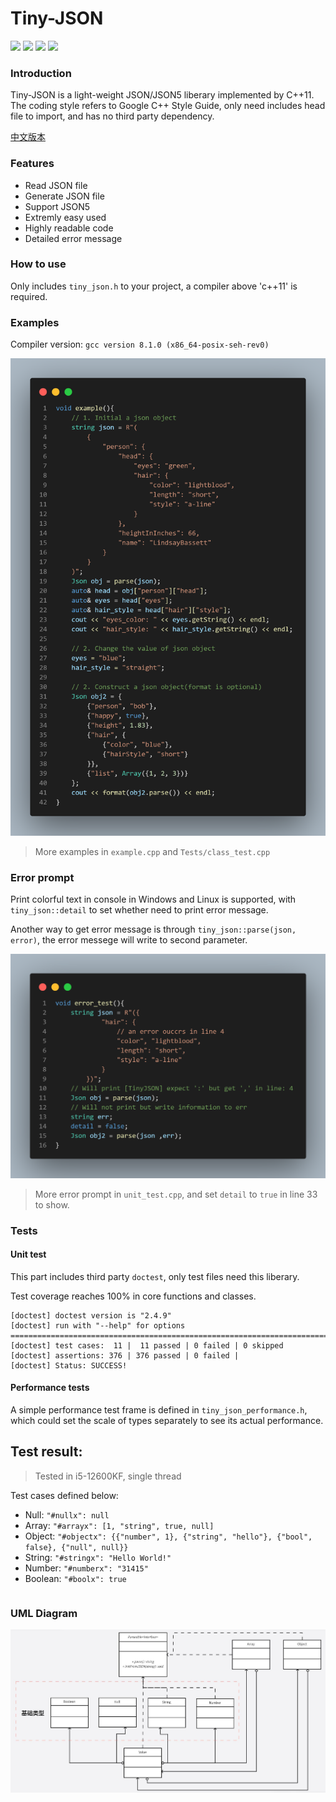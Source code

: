 # Tiny-JSON
![](https://img.shields.io/badge/c%2B%2B-11-blue) ![](https://img.shields.io/badge/release-v1.2-blue) ![](https://img.shields.io/badge/coverage-100%25-green) ![](https://img.shields.io/badge/license-mit-blue)

### Introduction
Tiny-JSON is a light-weight JSON/JSON5 liberary implemented by C++11. The coding style refers to Google C++ Style Guide, only need includes head file to import, and has no third party dependency.

[中文版本](https://github.com/Syan-Lin/Tiny-JSON/blob/main/README.md)

### Features
- Read JSON file
- Generate JSON file
- Support JSON5
- Extremly easy used
- Highly readable code
- Detailed error message

### How to use
Only includes `tiny_json.h` to your project, a compiler above 'c++11' is required.

### Examples
Compiler version: `gcc version 8.1.0 (x86_64-posix-seh-rev0)`

![code](Res/example.png)

>More examples in `example.cpp` and `Tests/class_test.cpp`

### Error prompt
Print colorful text in console in Windows and Linux is supported, with `tiny_json::detail` to set whether need to print error message.

Another way to get error message is through `tiny_json::parse(json, error)`, the error messege will write to second parameter.

![code](Res/error.png)

>More error prompt in `unit_test.cpp`, and set `detail` to `true` in line 33 to show.

### Tests
#### Unit test
This part includes third party `doctest`, only test files need this liberary.

Test coverage reaches 100% in core functions and classes.
```
[doctest] doctest version is "2.4.9"
[doctest] run with "--help" for options
===============================================================================
[doctest] test cases:  11 |  11 passed | 0 failed | 0 skipped
[doctest] assertions: 376 | 376 passed | 0 failed |
[doctest] Status: SUCCESS!
```
#### Performance tests
A simple performance test frame is defined in `tiny_json_performance.h`, which could set the scale of types separately to see its actual performance.

Test result:
-
>Tested in i5-12600KF, single thread

Test cases defined below:
- Null: `"#nullx": null`
- Array: `"#arrayx": [1, "string", true, null]`
- Object: `"#objectx": {{"number", 1}, {"string", "hello"}, {"bool", false}, {"null", null}}`
- String: `"#stringx": "Hello World!"`
- Number: `"#numberx": "31415"`
- Boolean: `"#boolx": true`
```

```

### UML Diagram
![uml](uml.jpg)
